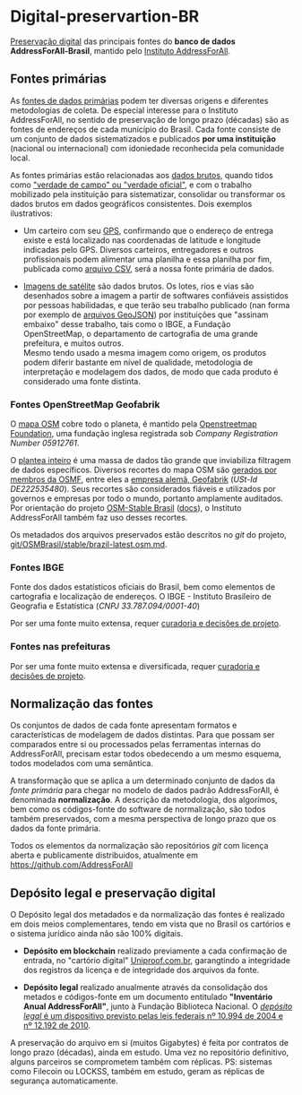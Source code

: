 # Digital-preservartion-BR
[Preservação digital](https://en.wikipedia.org/wiki/Digital_preservation) das principais fontes  do **banco de dados AddressForAll-Brasil**, mantido pelo [Instituto AddressForAll](http://addressforall.org/).

## Fontes primárias 
As [fontes de dados primárias](https://en.wikipedia.org/wiki/Primary_source) podem ter diversas origens e diferentes metodologias de coleta. De especial interesse para o Instituto AddressForAll, no sentido de preservação de longo prazo (décadas)  são as fontes de endereços de cada município do Brasil. Cada fonte consiste de um conjunto de dados sistematizados e publicados **por uma instituição** (nacional ou internacional) com idoniedade reconhecida pela comunidade local.

As fontes primárias estão relacionadas aos [dados brutos](https://en.wikipedia.org/wiki/Raw_data), quando tidos como ["verdade de campo" ou  "verdade oficial"](https://wiki.openstreetmap.org/wiki/Ground_truth_and_Official_truth), e com o trabalho mobilizado pela instituição para sistematizar, consolidar ou transformar os dados brutos em dados geográficos consistentes. Dois exemplos ilustrativos:

* Um carteiro com seu [GPS](https://en.wikipedia.org/wiki/Global_Positioning_System), confirmando que o endereço de entrega existe e está localizado nas coordenadas de latitude e longitude indicadas pelo GPS. Diversos carteiros, entregadores e outros profissionais podem alimentar uma planilha e essa planilha por fim, publicada como [arquivo CSV](https://en.wikipedia.org/wiki/Comma-separated_values), será a nossa fonte primária de dados.

* [Imagens de satélite](https://en.wikipedia.org/wiki/Remote_sensing) são dados brutos. Os lotes, rios e vias são desenhados sobre a imagem a partir de softwares confiáveis assistidos por pessoas habilidadas, e que terão seu trabalho publicado (nan forma por exemplo de [arquivos GeoJSON](https://en.wikipedia.org/wiki/GeoJSON)) por instituições que "assinam embaixo" desse trabalho, tais como o IBGE, a Fundação OpenStreetMap, o departamento de cartografia de uma grande prefeitura, e muitos outros. <br/>Mesmo tendo  usado a mesma imagem como origem, os produtos podem diferir bastante em nível de qualidade, metodologia de interpretação e modelagem dos dados, de modo que cada produto é considerado uma fonte distinta.

### Fontes OpenStreetMap Geofabrik
O [mapa OSM](https://www.openstreetmap.org/about) cobre todo o planeta, é mantido pela [Openstreetmap Foundation](https://blog.osmfoundation.org/about/), uma fundação inglesa registrada sob *Company Registration Number 05912761*.

O [plantea inteiro](https://planet.openstreetmap.org/) é uma massa de dados tão grande que inviabiliza filtragem de dados específicos. Diversos recortes do mapa OSM são [gerados por membros da OSMF](https://wiki.openstreetmap.org/wiki/Planet.osm), entre eles a  [empresa alemã, Geofabrik](https://www.geofabrik.de/geofabrik/openstreetmap.html) (*USt-Id DE222535480*). Seus recortes são considerados fiáveis e utilizados por governos e empresas por todo o mundo, portanto  amplamente auditados. Por orientação do projeto  [OSM-Stable Brasil](https://github.com/OSMBrasil/stable) ([docs](http://addressforall.org/osms/)),  o Instituto AddressForAll também  faz uso desses recortes. 

Os metadados dos arquivos preservados estão descritos no *git* do projeto, [git/OSMBrasil/stable/brazil-latest.osm.md](https://github.com/OSMBrasil/stable/blob/master/brazil-latest.osm.md#dump-opensstreetmap-do-brasil).

### Fontes IBGE
Fonte dos dados estatísticos oficiais do Brasil, bem como elementos de cartografia e localização de endereços. O IBGE - Instituto Brasileiro de Geografia e Estatística (*CNPJ  33.787.094/0001-40*)

Por ser uma fonte muito extensa, requer  [curadoria e decisões de projeto](https://github.com/AddressForAll/digital-preservartion-BR/issues/1).

### Fontes nas prefeituras
Por ser uma fonte muito extensa e diversificada, requer  [curadoria e decisões de projeto](https://github.com/AddressForAll/digital-preservartion-BR/issues/1).


## Normalização das fontes
Os conjuntos de dados de cada fonte apresentam formatos e características de modelagem de dados distintas. Para que possam ser comparados entre si ou processados pelas ferramentas internas do AddressForAll, precisam estar todos obedecendo a um mesmo esquema, todos modelados com uma semântica.

A transformação que se aplica a um determinado conjunto de dados da *fonte primária* para chegar no modelo de dados padrão AddressForAll, é denominada **normalização**. A descrição da metodologia, dos algorímos, bem como os códigos-fonte do software de normalização, são todos também preservados, com a mesma perspectiva de longo prazo que os dados da fonte primária.

Todos os elementos da normalização são repositórios *git* com licença aberta e publicamente distribuidos, atualmente em https://github.com/AddressForAll

## Depósito legal e preservação digital

O Depósito legal dos metadados e da normalização das fontes é realizado em dois meios complementares, tendo em vista que no Brasil os cartórios e o sistema jurídico ainda não são 100% digitais.

* **Depósito em blockchain** realizado previamente a cada confirmação de entrada, no "cartório digital" [Uniproof.com.br](https://uniproof.com.br/), garangtindo a integridade dos registros da licença e de integridade dos arquivos da fonte.

* **Depósito legal** realizado anualmente através da consolidação dos metados e códigos-fonte em um documento entitulado **"Inventário Anual  AddressForAll"**, junto à Fundação Biblioteca Nacional. O [*depósito legal* é um dispositivo previsto pelas leis federais nº 10.994 de 2004 e  nº 12.192 de 2010](https://www.bn.gov.br/sobre-bn/deposito-legal).

A preservação do arquivo em si (muitos Gigabytes) é feita por contratos de longo prazo (décadas), ainda em estudo. Uma vez no repositório definitivo, alguns parceiros se comprometem também com réplicas. PS: sistemas como  Filecoin ou LOCKSS, também em estudo, geram as réplicas de segurança automaticamente.

 
